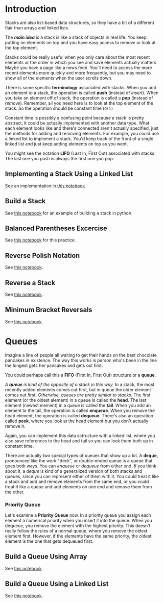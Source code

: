 # Introduction
Stacks are also list-based data structures, so they have a bit of a different flair than arrays and linked lists. 

The _**main idea**_ is a stack is like a stack of objects in real life. You keep putting on elements on top and you have easy access to remove or look at the top element.

Stacks could be really useful when you only care about the most recent elements or the order in which you see and save elements actually matters. Maybe you have a page like a news feed. You'll need to access the more recent elements more quickly and more frequently, but you may need to show all of the elements when the user scrolls down. 

There is some specific **terminology** associated with stacks. When you add an element to a stack, the operation is called **push** (instead of _insert_). When you take an element off of stack, the operation is called a **pop** (instead of _remove_). Remember, all you need here is to look at the top element of the stack. So the operation should be constant time (`O(1)`

Constant time is possibly a confusing point because a stack is pretty abstract, it could be actually implemented with another data type. What each element looks like and there's connected aren't actually specified, just the methods for adding and removing elements. For example, you could use a linked list to implement a stack. You'd keep track of the front of a single linked list and just keep adding elements on top as you went. 

You might see the notation **LIFO** (Last In, First Out) associated with stacks. The last one you push is always the first one you pop. 

## Implementing a Stack Using a Linked List
See an implementation in [this notebook](linkedlist-implement-stack.ipynb)

## Build a Stack
See [this notebook](python_stack_practice.ipynb) for an example of building a stack in python.

## Balanced Parentheses Excercise
See [this notebook](Balanced-Parentheses-Exercise-Stacks.ipynb) for this practice.

## Reverse Polish Notation
See [this notebook](Reverse-Polish-notation.ipynb).

## Reverse a Stack
See [this notebook](Reverse-a-stack.ipynb).

## Minimum Bracket Reversals
See [this notebook](Minimum-bracket-reversals.ipynb).

# Queues
Imagine a line of people all waiting to get their hands on the best chocolate pancakes in existence. The way this works is person who's been in the line the longest gets her pancakes and gets out first. 

You could perhaps call this a **FIFO** (First In, First Out) structure or a **queue**. 

_A **queue** is kind of the opposite of a stack in this way._ In a stack, the most recently added elements comes out first, but in queue the older element comes out first. _Otherwise, queues are pretty similar to stacks._ The first element (or the oldest element) in a queue is called the **head**. The last element (newest element) in a queue is called the **tail**. When you add an element to the tail, the operation is called **enqueue**. When you remove the head element, the operation is called **dequeue**. There's also an operation called **peek**, where you look at the head element but you don't actually remove it. 

Again, you can implement this data sctructure with a linked list, where you also save references to the head and tail so you can look them both up in constant time. 

There are actually two special types of queues that show up a lot. A **deque**, pronounced like the work "deck", or double-ended queue is a queue that goes both ways. You can _enqueue_ or _dequeue_ from either end. If you think about it, a _deque_ is kind of a generalized version of both stacks and queues, since you can represent either of them with it. You could treat it like a stack and add and remove elements from the same end, or you could treat it like a queue and add elements on one end and remove them from the other.

### Priority Queue
Let's examine a **Priority Queue** now. In a priority queue you assign each element a numerical priority when you insert it into the queue. When you dequeue, you remove the element with the highest priority. This doesn't really follow the rules of a normal queue, where you remove the oldest element first. However, if the elements have the same priority, the oldest element is the one that gets dequeued first.

## Build a Queue Using Array
See [this notebook](Build-a-queue-using-an-array.ipynb).

## Build a Queue Using a Linked List
See [this notebook](Build-a-queue-using-a-linked-list.ipynb).


